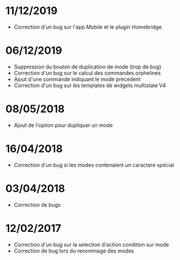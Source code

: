 # 11/12/2019

- Correction d'un bug sur l'app Mobile et le plugin Homebridge.

# 06/12/2019

- Suppression du bouton de duplication de mode (trop de bug)
- Correction d'un bug sur le calcul des commandes orphelines
- Ajout d'une commande indiquant le mode précedent
- Correction d'un bug sur les templates de widgets multistate V4

# 08/05/2018

- Ajout de l'option pour dupliquer un mode

# 16/04/2018

- Correction d'un bug si les modes contenaient un caractere spécial

# 03/04/2018

- Correction de bugs

# 12/02/2017

- Correction d'un bug sur la selection d'action condition sur mode
- Correction de bug lors du renommage des modes
